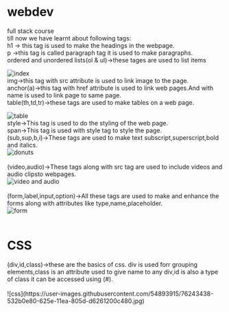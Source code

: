 # webdev
full stack course<br>
till now we have learnt about following tags:<br>
h1 -> this tag is used to make the headings in the webpage.<br>
p ->this tag is called paragraph tag it is used to make paragraphs.<br>
ordered and unordered lists(ol & ul)->these tages are used to list items<br>

![index](https://user-images.githubusercontent.com/54893915/76104541-8e78d380-5ff9-11ea-98f3-39a48b50028f.jpg)
<br>
img->this tag with src attribute is used to link image to the page.<br>
anchor(a)->this tag with href attribute is used to link web pages.And with name is used to link page to same page.<br>
table(th,td,tr)->these tags are used to make tables on a web page.<br>

![table](https://user-images.githubusercontent.com/54893915/76104365-3c37b280-5ff9-11ea-962e-2427f5abed0c.jpg)<br>
style->This tag is used to do the styling of the web page.<br>
span->This tag is used with style tag to style the page.<br>
(sub,sup,b,i)->These tags are used to make text subscript,superscript,bold and italics.<br>
![donuts](https://user-images.githubusercontent.com/54893915/76102052-6a1af800-5ff5-11ea-9675-43bec975c909.jpg)<br><br>
(video,audio)->These tags along with src tag are used to include videos and audio clipsto webpages.<br>
![video and audio](https://user-images.githubusercontent.com/54893915/76148176-c51e1f00-60c9-11ea-9a3e-5251b479afc5.jpg)
<br><br>
(form,label,input,option)->All these tags are used to make and enhance the forms along with attributes like type,name,placeholder.
<br>
![form](https://user-images.githubusercontent.com/54893915/76149086-33fb7800-60ca-11ea-80d4-e009c21fddb8.jpg)
<br><br>
<h1>CSS</h1>
(div,id,class)->these are the basics of css. div is used forr grouping elements,class is an attribute used to give name to any div,id is also a type of class it can be accessed using (#).<br><br>
![css](https://user-images.githubusercontent.com/54893915/76243438-532b0e80-625e-11ea-805d-d6261200c480.jpg)

<br>


  

